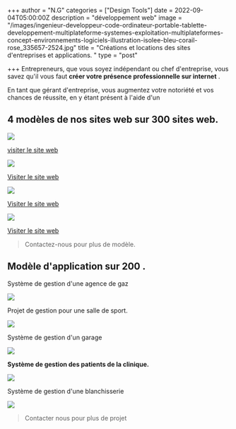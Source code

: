 +++
author = "N.G"
categories = ["Design Tools"]
date = 2022-09-04T05:00:00Z
description = "développement web"
image = "/images/ingenieur-developpeur-code-ordinateur-portable-tablette-developpement-multiplateforme-systemes-exploitation-multiplateformes-concept-environnements-logiciels-illustration-isolee-bleu-corail-rose_335657-2524.jpg"
title = "Créations et locations des sites d'entreprises et applications. "
type = "post"

+++
Entrepreneurs, que vous soyez indépendant ou chef d'entreprise, vous savez qu'il vous faut **créer votre présence professionnelle sur internet** .

En tant que gérant d'entreprise, vous augmentez votre notoriété et vos chances de réussite, en y étant présent à l'aide d'un

## 4 modèles de nos sites web sur 300 sites web.

**![](/images/39f646b6-0e72-439e-8bc2-82486145981e.jpeg)**

[visiter le site web](https://templatemo.com/live/templatemo_578_first_portfolio "https://templatemo.com/live/templatemo_578_first_portfolio")

![](/images/929f842c-e97b-47d6-8e8b-10bc4e6b1540.jpeg)

[Visiter le site web](https://templatemo.com/live/templatemo_573_eduwell "https://templatemo.com/live/templatemo_573_eduwell")

![](/images/c3d0cdf6-f8f1-4add-aae5-5144fa6f3acf.jpeg)

[Visiter le site web](https://www.tooplate.com/live/2097_pop "https://www.tooplate.com/live/2097_pop")

![](/images/70ff7297-d434-4831-867b-d101787a7423.jpeg)

[Visiter le site web](https://templatemo.com/live/templatemo_563_seo_dream "https://templatemo.com/live/templatemo_563_seo_dream")

> Contactez-nous pour plus de modèle.

## Modèle d'application sur 200 .

Système de gestion d'une agence de gaz

![](/images/gasmark_dashboard.jpg)

Projet de gestion pour une salle de sport.

![](/images/gym-management-system-project.jpg)

Système de gestion d'un garage 

![](/images/dashboard.jpg)

**Système de gestion des patients de la clinique.**

![](/images/php-cpms-patients.png)

Système de gestion d'une blanchisserie

![](/images/php-ci-lms-transaction.png)

> Contacter nous pour plus de projet